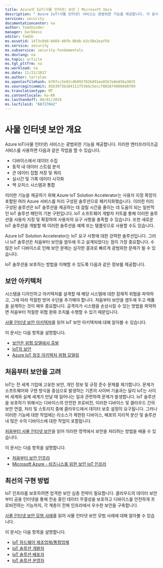```yaml
---
title: Azure의 IoT(사물 인터넷) 보안 | Microsoft Docs
description: " Azure IoT(사물 인터넷) 서비스는 광범위한 기능을 제공합니다. 이 문서에서는 Azure에서 IoT 솔루션을 보호하는 방법을 이해하도록 도움을 줍니다. "
services: security
documentationcenter: na
author: TomShinder
manager: barbkess
editor: TomSh
ms.assetid: 1473c8dd-8669-48fb-86db-b3c50e2eaf59
ms.service: security
ms.subservice: security-fundamentals
ms.devlang: na
ms.topic: article
ms.tgt_pltfrm: na
ms.workload: na
ms.date: 11/21/2017
ms.author: terrylan
ms.openlocfilehash: 670fcc5e92cdb9937026d91ee85b7e8e856a3025
ms.sourcegitcommit: 85b3973b104111f536dc5eccf8026749084d8789
ms.translationtype: MT
ms.contentlocale: ko-KR
ms.lasthandoff: 08/01/2019
ms.locfileid: "68727042"
---
```

# <a name="internet-of-things-security-overview"></a>사물 인터넷 보안 개요
Azure IoT(사물 인터넷) 서비스는 광범위한 기능을 제공합니다. 이러한 엔터프라이즈급 서비스를 사용하면 다음과 같은 작업을 할 수 있습니다.

* 디바이스에서 데이터 수집
* 동작 내 데이터 스트림 분석
* 큰 데이터 집합 저장 및 쿼리
* 실시간 및 기록 데이터 시각화
* 백 오피스 시스템과 통합

이러한 기능을 제공하기 위해 Azure IoT Solution Accelerator는 사용자 지정 확장이 포함된 여러 Azure 서비스를 미리 구성된 솔루션으로 패키지화했습니다. 이러한 미리 구성된 솔루션은 IoT 솔루션을 제공하는 데 걸릴 시간을 줄이는 데 도움이 되는 일반적인 IoT 솔루션 패턴의 기본 구현입니다. IoT 소프트웨어 개발자 키트를 통해 이러한 솔루션을 사용자 지정 및 확장하여 사용자의 요구 사항을 충족할 수 있습니다. 또한 새로운 IoT 솔루션을 개발할 때 이러한 솔루션을 예제 또는 템플릿으로 사용할 수도 있습니다.

Azure IoT Solution Accelerator는 IoT 요구 사항에 대한 강력한 솔루션입니다. 그러나 IoT 솔루션은 처음부터 보안을 염두에 두고 설계되었다는 점이 가장 중요합니다. 수많은 IoT 디바이스로 인해 보안 문제는 심각한 결과로 빠르게 광범위한 문제가 될 수 있습니다.

IoT 솔루션을 보호하는 방법을 이해할 수 있도록 다음과 같은 정보를 제공합니다.

## <a name="security-architecture"></a>보안 아키텍처
시스템을 디자인하고 아키텍처를 설계할 때 해당 시스템에 대한 잠재적 위협을 파악하고, 그에 따라 적절한 방어 수단을 추가해야 합니다. 처음부터 보안을 염두에 두고 제품을 설계하는 것이 매우 중요합니다. 공격자가 시스템을 손상시킬 수 있는 방법을 파악하면 처음부터 적절한 위협 완화 조치를 수행할 수 있기 때문입니다.

[사물 인터넷 보안 아키텍처](/azure/iot-fundamentals/iot-security-architecture)를 읽어 IoT 보안 아키텍처에 대해 알아볼 수 있습니다.

이 문서는 다음 항목을 설명합니다.

* [보안은 위협 모델에서 출발](/azure/iot-fundamentals/iot-security-architecture#security-starts-with-a-threat-model)
* [IoT의 보안](/azure/iot-fundamentals/iot-security-architecture#security-in-iot)
* [Azure IoT 참조 아키텍처 위협 모델링](/azure/iot-fundamentals/iot-security-architecture)

## <a name="security-from-the-ground-up"></a>처음부터 보안을 고려
IoT는 전 세계 기업에 고유한 보안, 개인 정보 및 규정 준수 문제를 제기합니다. 문제가 소프트웨어와 구현 방식을 중심으로 발생하는 기존의 사이버 기술과는 달리 IoT는 사이버 세계와 실제 세계가 만날 때 일어나는 일과 관련하여 문제가 발생합니다. IoT 솔루션을 보호하기 위해서는 디바이스의 안전한 프로비전, 이러한 디바이스 및 클라우드 간의 보안 연결, 처리 및 스토리지 중에 클라우드에서 데이터 보호 설정이 요구됩니다. 그러나 이러한 기능에 대한 작업에는 리소스가 제한된 디바이스, 배포의 지리적 분산 및 솔루션 내 많은 수의 디바이스에 대한 작업이 포함됩니다.

[처음부터 사물 인터넷 보안](/azure/iot-fundamentals/iot-security-ground-up)을 읽어 이러한 영역에서 보안을 처리하는 방법을 배울 수 있습니다.

이 문서는 다음 항목을 설명합니다.

* [처음부터 보안 인프라](/azure/iot-fundamentals/iot-security-ground-up#secure-infrastructure-from-the-ground-up)
* [Microsoft Azure - 비즈니스를 위한 보안 IoT 인프라](/azure/iot-fundamentals/iot-security-ground-up#microsoft-azure---secure-iot-infrastructure-for-your-business)

## <a name="best-practices"></a>최선의 구현 방법
IoT 인프라를 보호하려면 엄격한 보안 심층 전략이 필요합니다. 클라우드의 데이터 보안부터 공용 인터넷을 통해 전송 중인 데이터 무결성을 보호하고 디바이스를 안전하게 프로비전하는 기능까지, 각 계층이 전체 인프라에서 우수한 보안을 구축합니다.

[사물 인터넷 보안 모범 사례](/azure/iot-fundamentals/iot-security-best-practices)를 읽어 사물 인터넷 보안 모범 사례에 대해 알아볼 수 있습니다.

이 문서는 다음 항목을 설명합니다.

* [IoT 하드웨어 제조업체/통합업체](/azure/iot-fundamentals/iot-security-best-practices#iot-hardware-manufacturerintegrator)
* [IoT 솔루션 개발자](/azure/iot-fundamentals/iot-security-best-practices#iot-solution-developer)
* [IoT 솔루션 배포자](/azure/iot-fundamentals/iot-security-best-practices#iot-solution-deployer)
* [IoT 솔루션 운영자](/azure/iot-fundamentals/iot-security-best-practices#iot-solution-operator)
